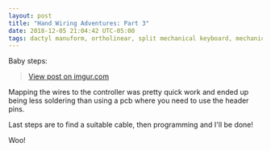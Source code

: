 ```yaml
---
layout: post
title: "Hand Wiring Adventures: Part 3"
date: 2018-12-05 21:04:42 UTC-05:00
tags: dactyl manuform, ortholinear, split mechanical keyboard, mechanical keyboard, 3d printing
---
```


Baby steps:

<blockquote class="imgur-embed-pub" lang="en" data-id="T55VXcn"><a href="//imgur.com/T55VXcn">View post on imgur.com</a></blockquote><script async src="//s.imgur.com/min/embed.js" charset="utf-8"></script>

Mapping the wires to the controller was pretty quick work and ended up being less soldering than using a pcb where you need to use the header pins. 

Last steps are to find a suitable cable, then programming and I'll be done!

Woo!